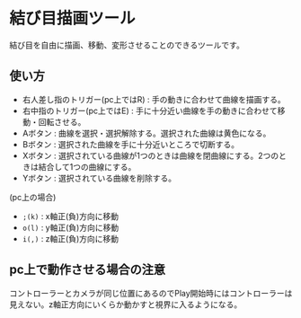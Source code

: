 結び目描画ツール
====
結び目を自由に描画、移動、変形させることのできるツールです。

## 使い方
* 右人差し指のトリガー(pc上ではR) : 手の動きに合わせて曲線を描画する。
* 右中指のトリガー(pc上ではE) : 手に十分近い曲線を手の動きに合わせて移動・回転させる。
* Aボタン : 曲線を選択・選択解除する。選択された曲線は黄色になる。
* Bボタン : 選択された曲線を手に十分近いところで切断する。
* Xボタン : 選択されている曲線が1つのときは曲線を閉曲線にする。2つのときは結合して1つの曲線にする。
* Yボタン : 選択されている曲線を削除する。

(pc上の場合)
* `;(k)` : x軸正(負)方向に移動
* `o(l)` : y軸正(負)方向に移動
* `i(,)` : z軸正(負)方向に移動

## pc上で動作させる場合の注意
コントローラーとカメラが同じ位置にあるのでPlay開始時にはコントローラーは見えない。z軸正方向にいくらか動かすと視界に入るようになる。
